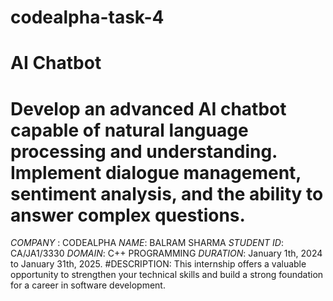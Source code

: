 # codealpha-task-4
# AI Chatbot
# Develop an advanced AI chatbot capable of natural language processing and understanding. Implement dialogue management, sentiment analysis, and the ability to answer complex questions.
*COMPANY* : CODEALPHA
*NAME*: BALRAM SHARMA
*STUDENT ID*: CA/JA1/3330
*DOMAIN*: C++ PROGRAMMING
*DURATION*: January 1th, 2024 to January 31th, 2025.
#DESCRIPTION: This internship offers a valuable opportunity to strengthen your technical skills and build a strong foundation for a career in software development.
